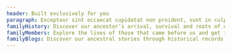 ```yaml
---
header: Built exclusively for you
paragraph: Excepteur sint occaecat cupidatat non proident, sunt in culpa qui officia deserunt mollit laborum — semper quis lectus nulla.
familyHistory: Discover our ancestor’s arrival, survival and roots of our family.
familyMembers: Explore the lives of those that came before us and get inspired.
familyBlogs: Discover our ancestral stories through historical records.
---
```

